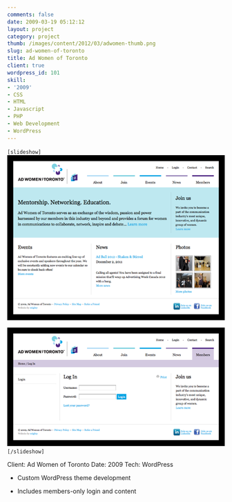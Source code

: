 ```yaml
---
comments: false
date: 2009-03-19 05:12:12
layout: project
category: project
thumb: /images/content/2012/03/adwomen-thumb.png
slug: ad-women-of-toronto
title: Ad Women of Toronto
client: true
wordpress_id: 101
skill:
- '2009'
- CSS
- HTML
- Javascript
- PHP
- Web Development
- WordPress
---
```


`[slideshow]`
![](/images/content/2012/03/adwomentoronto-cropped1.png)

![](/images/content/2012/03/adwomentoronto-cropped2.png)
`[/slideshow]`

Client: Ad Women of Toronto
Date: 2009
Tech: WordPress



	
  * Custom WordPress theme development

	
  * Includes members-only login and content


